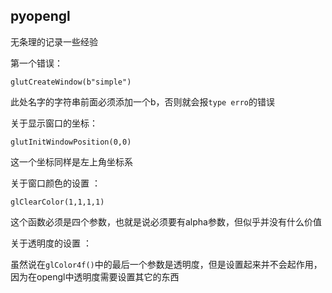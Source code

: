 ## pyopengl

无条理的记录一些经验


第一个错误：

	glutCreateWindow(b"simple")

此处名字的字符串前面必须添加一个b，否则就会报`type erro`的错误



关于显示窗口的坐标：

	glutInitWindowPosition(0,0)

这一个坐标同样是左上角坐标系


关于窗口颜色的设置 ：

	glClearColor(1,1,1,1)

这个函数必须是四个参数，也就是说必须要有alpha参数，但似乎并没有什么价值


关于透明度的设置 ：

虽然说在`glColor4f()`中的最后一个参数是透明度，但是设置起来并不会起作用，因为在opengl中透明度需要设置其它的东西